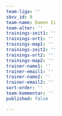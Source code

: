 ```yaml
---
team-liga: ''
sbvv_id: 0
team-name: Damen Ii
team-alter: ''
trainings-zeit1: ''
trainings-ort1: ''
trainings-map1: ''
trainings-zeit2: ''
trainings-ort2: ''
trainings-map2: ''
trainer-name1: ''
trainer-email1: ''
trainer-name2: ''
trainer-email2: ''
sort-order: ''
team-kommentar: ''
published: false

---
```

